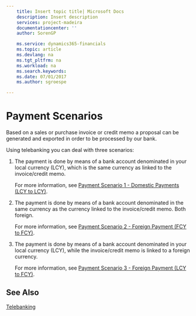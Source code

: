 ```yaml
---
    title: Insert topic title| Microsoft Docs
    description: Insert description
    services: project-madeira
    documentationcenter: ''
    author: SorenGP

    ms.service: dynamics365-financials
    ms.topic: article
    ms.devlang: na
    ms.tgt_pltfrm: na
    ms.workload: na
    ms.search.keywords:
    ms.date: 07/01/2017
    ms.author: sgroespe

---
```

# Payment Scenarios
Based on a sales or purchase invoice or credit memo a proposal can be generated and exported in order to be processed by our bank.  
  
 Using telebanking you can deal with three scenarios:  
  
1.  The payment is done by means of a bank account denominated in your local currency \(LCY\), which is the same currency as linked to the invoice\/credit memo.  
  
     For more information, see [Payment Scenario 1 - Domestic Payments \(LCY to LCY\)](../payment-scenario-1-domestic-payments-lcy-to-lcy-.md).  
  
2.  The payment is done by means of a bank account denominated in the same currency as the currency linked to the invoice\/credit memo. Both foreign.  
  
     For more information, see [Payment Scenario 2 - Foreign Payment \(FCY to FCY\)](../payment-scenario-2-foreign-payment-fcy-to-fcy-.md).  
  
3.  The payment is done by means of a bank account denominated in your local currency \(LCY\), while the invoice\/credit memo is linked to a foreign currency.  
  
     For more information, see [Payment Scenario 3 - Foreign Payment \(LCY  to FCY\)](../payment-scenario-3-foreign-payment-lcy-to-fcy-.md).  
  
## See Also  
 [Telebanking](../telebanking.md)